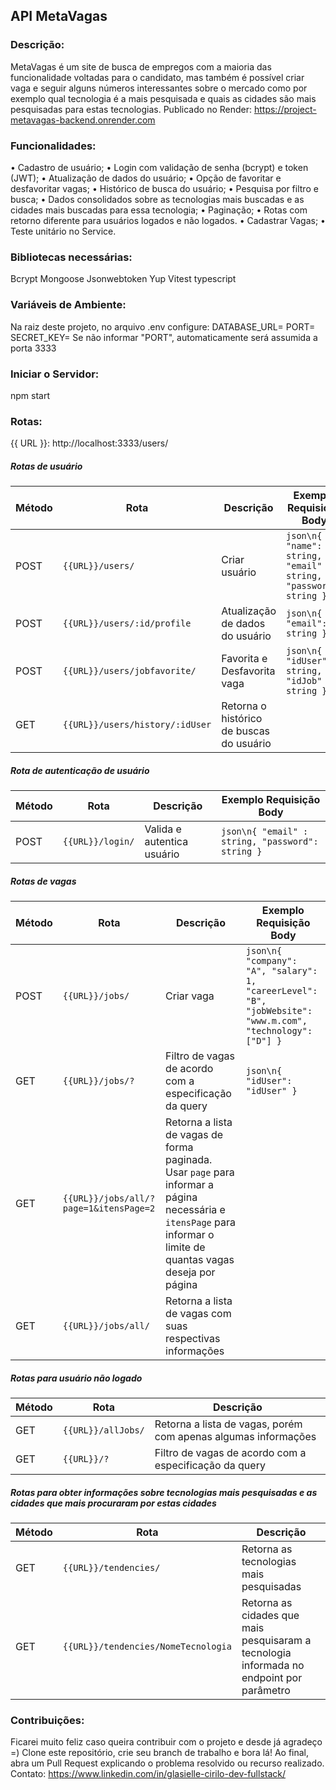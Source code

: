 ## API MetaVagas

### Descrição:
MetaVagas é um site de busca de empregos com a maioria das funcionalidade voltadas para o candidato, mas também é possível criar vaga e seguir alguns números interessantes sobre o mercado como por exemplo qual tecnologia é a mais pesquisada e quais as cidades são mais pesquisadas para estas tecnologias.
Publicado no Render: https://project-metavagas-backend.onrender.com

### Funcionalidades:
•	Cadastro de usuário;
•	Login com validação de senha (bcrypt) e token (JWT);
•	Atualização de dados do usuário;
•	Opção de favoritar e desfavoritar vagas;
•	Histórico de busca do usuário;
•	Pesquisa por filtro e busca;
•	Dados consolidados sobre as tecnologias mais buscadas e as cidades mais buscadas para essa tecnologia;
•	Paginação;
•	Rotas com retorno diferente para usuários logados e não logados.
•	Cadastrar Vagas;
•	Teste unitário no Service.

### Bibliotecas necessárias:
Bcrypt
Mongoose
Jsonwebtoken
Yup
Vitest
typescript

### Variáveis de Ambiente:
Na raiz deste projeto, no arquivo .env configure: DATABASE_URL= PORT= SECRET_KEY=
Se não informar "PORT", automaticamente será assumida a porta 3333

### Iniciar o Servidor:
npm start

### Rotas:
{{ URL }}: http://localhost:3333/users/
##### Rotas de usuário
| Método | Rota                        | Descrição                            | Exemplo Requisição Body                    |
|--------|-----------------------------|-------------------------------------|------------------------------------------|
| POST   | `{{URL}}/users/`            | Criar usuário                        | `json\n{ "name": string, "email" : string, "password": string }` |
| POST   | `{{URL}}/users/:id/profile`  | Atualização de dados do usuário     | `json\n{ "email": string }`                |
| POST   | `{{URL}}/users/jobfavorite/` | Favorita e Desfavorita vaga         | `json\n{ "idUser": string, "idJob" : string }` |
| GET    | `{{URL}}/users/history/:idUser` | Retorna o histórico de buscas do usuário |  |

##### Rota de autenticação de usuário
| Método | Rota             | Descrição                     | Exemplo Requisição Body               |
|--------|------------------|------------------------------|--------------------------------------|
| POST   | `{{URL}}/login/` | Valida e autentica usuário    | `json\n{ "email" : string, "password": string }` |

##### Rotas de vagas
| Método | Rota                               | Descrição                                                  | Exemplo Requisição Body                                                             |
|--------|------------------------------------|-----------------------------------------------------------|-------------------------------------------------------------------------------------|
| POST   | `{{URL}}/jobs/`                    | Criar vaga                                                 | `json\n{ "company": "A", "salary": 1, "careerLevel": "B", "jobWebsite": "www.m.com", "technology": ["D"] }` |
| GET    | `{{URL}}/jobs/?`                   | Filtro de vagas de acordo com a especificação da query    | `json\n{ "idUser": "idUser" }`                                                     |
| GET    | `{{URL}}/jobs/all/?page=1&itensPage=2` | Retorna a lista de vagas de forma paginada. Usar `page` para informar a página necessária e `itensPage` para informar o limite de quantas vagas deseja por página | |
| GET    | `{{URL}}/jobs/all/`                | Retorna a lista de vagas com suas respectivas informações |                                                                                     |

##### Rotas para usuário não logado
| Método | Rota                        | Descrição                                                  |
|--------|-----------------------------|-----------------------------------------------------------|
| GET    | `{{URL}}/allJobs/`          | Retorna a lista de vagas, porém com apenas algumas informações |
| GET    | `{{URL}}/?`                 | Filtro de vagas de acordo com a especificação da query    |

##### Rotas para obter informações sobre tecnologias mais pesquisadas e as cidades que mais procuraram por estas cidades
| Método | Rota                            | Descrição                                                      |
|--------|---------------------------------|---------------------------------------------------------------|
| GET    | `{{URL}}/tendencies/`           | Retorna as tecnologias mais pesquisadas                        |
| GET    | `{{URL}}/tendencies/NomeTecnologia` | Retorna as cidades que mais pesquisaram a tecnologia informada no endpoint por parâmetro |

### Contribuições:
Ficarei muito feliz caso queira contribuir com o projeto e desde já agradeço =) Clone este repositório, crie seu branch de trabalho e bora lá!
Ao final, abra um Pull Request explicando o problema resolvido ou recurso realizado.
Contato: https://www.linkedin.com/in/glasielle-cirilo-dev-fullstack/
